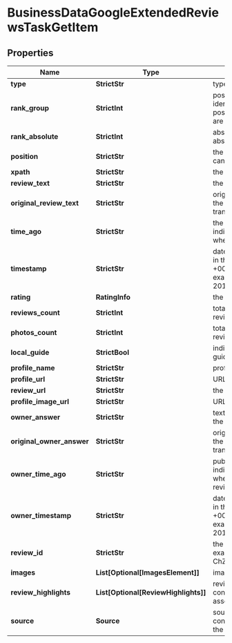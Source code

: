 # BusinessDataGoogleExtendedReviewsTaskGetItem


## Properties

| Name | Type | Description | Notes |
|------------ | ------------- | ------------- | -------------|
**type** | **StrictStr** | type of element |[optional]|
**rank_group** | **StrictInt** | position within a group of elements with identical type values<br>positions of elements with different type values are omitted from rank_group |[optional]|
**rank_absolute** | **StrictInt** | absolute rank among all the listed reviews<br>absolute position among all reviews on the list |[optional]|
**position** | **StrictStr** | the alignment of the review in SERP<br>can take the following values: right |[optional]|
**xpath** | **StrictStr** | the XPath of the review |[optional]|
**review_text** | **StrictStr** | the content of the review |[optional]|
**original_review_text** | **StrictStr** | original content of the review<br>the original content of the review, no auto-translate applied |[optional]|
**time_ago** | **StrictStr** | the time of publication<br>indicates the time (in the ‘time ago’ format) when the review was listed |[optional]|
**timestamp** | **StrictStr** | date and time when a review was published<br>in the UTC format: “yyyy-mm-dd hh-mm-ss +00:00”<br>example:<br>2019-11-15 12:57:46 +00:00 |[optional]|
**rating** | **RatingInfo** | the rating score submitted by the reviewer |[optional]|
**reviews_count** | **StrictInt** | total number of reviews submitted by the reviewer |[optional]|
**photos_count** | **StrictInt** | total number of photos submitted by the reviewer |[optional]|
**local_guide** | **StrictBool** | indicates whether the reviewer has a ‘local guide’ status |[optional]|
**profile_name** | **StrictStr** | profile name of the reviewer |[optional]|
**profile_url** | **StrictStr** | URL of the reviewer’s profile |[optional]|
**review_url** | **StrictStr** | the URL of the review |[optional]|
**profile_image_url** | **StrictStr** | URL of the reviewer’s profile image |[optional]|
**owner_answer** | **StrictStr** | text of the owner’s response<br>the owner’s response to the review |[optional]|
**original_owner_answer** | **StrictStr** | original text of the owner’s response<br>the original response to the review, no auto-translate applied |[optional]|
**owner_time_ago** | **StrictStr** | publication time<br>indicates the time (in the ‘time ago’ format) when the owner submitted the response to the review |[optional]|
**owner_timestamp** | **StrictStr** | date and time of the owner’s reply to the review<br>in the UTC format: “yyyy-mm-dd hh-mm-ss +00:00”<br>example:<br>2019-11-15 12:57:46 +00:00 |[optional]|
**review_id** | **StrictStr** | the unique identifier of a review on Google<br>example:<br>ChZDSUhNMG9nS0VJQ0FnSUMxbHFyMFlnEAE |[optional]|
**images** | **List[Optional[ImagesElement]]** | images submitted by the reviewer |[optional]|
**review_highlights** | **List[Optional[ReviewHighlights]]** | review highlights<br>contains highlighted review criteria and assessments |[optional]|
**source** | **Source** | source of the review<br>contains information about the source where the review was posted |[optional]|